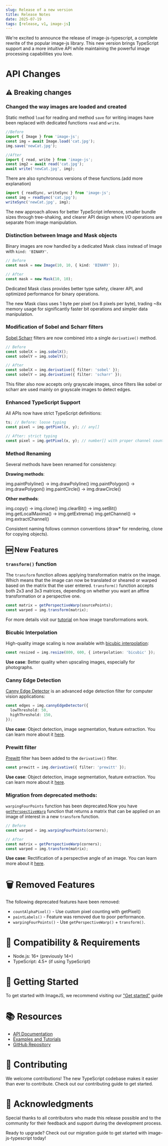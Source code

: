 ```yaml
---
slug: Release of a new version
title: Release Notes
date: 2025-07-19
tags: [release, v1, image-js]
---
```


We're excited to announce the release of image-js-typescript, a complete rewrite of the popular image-js library. This new version brings TypeScript support and a more intuitive API while maintaining the powerful image processing capabilities you love.

<!--- truncate --->

# API Changes

## ⚠️ Breaking changes

### Changed the way images are loaded and created

Static method `load` for reading and method `save` for writing images have been replaced with dedicated functions `read` and `write`.

```ts
//Before
import { Image } from 'image-js';
const img = await Image.load('cat.jpg');
img.save('newCat.jpg');
```

```ts
//After
import { read, write } from 'image-js';
const img2 = await read('cat.jpg');
await write('newCat.jpg', img);
```

There are also synchronous versions of these functions.(add more explanation)

```ts
import { readSync, writeSync } from 'image-js';
const img = readSync('cat.jpg');
writeSync('newCat.jpg', img);
```

The new approach allows for better TypeScript inference, smaller bundle sizes through tree-shaking, and clearer API design where I/O operations are separate from image manipulation.

### Distinction between Image and Mask objects

Binary images are now handled by a dedicated Mask class instead of Image with `kind: 'BINARY'`.

```ts
// Before
const mask = new Image(10, 10, { kind: 'BINARY' });
```

```ts
// After
const mask = new Mask(10, 10);
```

Dedicated Mask class provides better type safety, clearer API, and optimized performance for binary operations.

The new Mask class uses 1 byte per pixel (vs 8 pixels per byte), trading ~8x memory usage for significantly faster bit operations and simpler data manipulation.

### Modification of Sobel and Scharr filters

[Sobel](https://en.wikipedia.org/wiki/Sobel_operator),[Scharr](https://en.wikipedia.org/wiki/Sobel_operator#Alternative_operators) filters are now combined into a single `derivative()` method.

```ts
// Before
const sobelX = img.sobelX();
const sobelY = img.sobelY();

// After
const sobelX = img.derivative({ filter: 'sobel' });
const sobelY = img.derivative({ filter: 'scharr' });
```

This filter also now accepts only grayscale images, since filters like sobel or scharr are used mainly on grayscale images to detect edges.

### Enhanced TypeScript Support

All APIs now have strict TypeScript definitions:

```ts
ts; // Before: loose typing
const pixel = img.getPixel(x, y); // any[]

// After: strict typing
const pixel = img.getPixel(x, y); // number[] with proper channel count
```

### Method Renaming

Several methods have been renamed for consistency:

**Drawing methods**:

img.paintPolyline() → img.drawPolyline()
img.paintPolygon() → img.drawPolygon()
img.paintCircle() → img.drawCircle()

**Other methods**:

img.copy() → img.clone()
img.clearBit() → img.setBit()
img.getLocalMaxima() → img.getExtrema()
img.getChannel() → img.extractChannel()

Consistent naming follows common conventions (draw\* for rendering, clone for copying objects).

## 🆕 New Features

### `transform()` function

The `transform` function allows applying transformation matrix on the image. Which means that the image can now be translated or sheared or warped based on the matrix that the user entered. `transform()` function accepts both 2x3 and 3x3 matrices, depending on whether you want an affine transformation or a perspective one.

```ts
const matrix = getPerspectiveWarp(sourcePoints);
const warped = img.transform(matrix);
```

For more details visit our [tutorial](../docs/Tutorials/Applying%20transform%20function%20on%20images) on how image transformations work.

### Bicubic Interpolation

High-quality image scaling is now available with [bicubic interpolation](https://en.wikipedia.org/wiki/Bicubic_interpolation):

```ts
const resized = img.resize(800, 600, { interpolation: 'bicubic' });
```

**Use case**: Better quality when upscaling images, especially for photographs.

### Canny Edge Detection

[Canny Edge Detector](../docs/Features/Morphology/Canny%20Edge%20Detector) is an advanced edge detection filter for computer vision applications:

```ts
const edges = img.cannyEdgeDetector({
  lowThreshold: 50,
  highThreshold: 150,
});
```

**Use case**: Object detection, image segmentation, feature extraction. You can learn more about it [here](../docs/Features/Morphology/Canny%20Edge%20Detector.md).

### Prewitt filter

[Prewitt](https://en.wikipedia.org/wiki/Prewitt_operator) filter has been added to the `derivative()` filter.

```ts
const prewitt = img.derivative({ filter: 'prewitt' });
```

**Use case**: Object detection, image segmentation, feature extraction. You can learn more about it [here](../docs/Features/Morphology/Morphological%20Gradient).

### Migration from deprecated methods:

`warpingFourPoints` function has been deprecated.Now you have [`getPerspectiveWarp`](../docs/Features/Geometry/Get%20Perspective%20Warp%20Matrix) function that returns a matrix that can be applied on an image of interest in a new `transform` function.

```ts
// Before
const warped = img.warpingFourPoints(corners);

// After
const matrix = getPerspectiveWarp(corners);
const warped = img.transform(matrix);
```

**Use case**: Rectification of a perspective angle of an image. You can learn more about it [here](../docs/Features/Geometry/Get%20Perspective%20Warp%20Matrix).

# 🗑️ Removed Features

The following deprecated features have been removed:

- `countAlphaPixel()` - Use custom pixel counting with getPixel()
- `paintLabels()` - Feature was removed due to poor performance.
- `warpingFourPoints()` - Use `getPerspectiveWarp()` + `transform()`.

# 🔧 Compatibility & Requirements

- Node.js: 16+ (previously 14+)
- TypeScript: 4.5+ (if using TypeScript)

# 🚀 Getting Started

To get started with ImageJS, we recommend visiting our ["Get started"](../docs/Getting%20started) guide

# 📚 Resources

- [API Documentation](https://image-js.github.io/image-js-typescript/)
- [Examples and Tutorials](https://image-js-docs.pages.dev/)
- [GitHub Repository](https://github.com/image-js/image-js-typescript)

# 🤝 Contributing

We welcome contributions! The new TypeScript codebase makes it easier than ever to contribute. Check out our contributing guide to get started.

# 🙏 Acknowledgments

Special thanks to all contributors who made this release possible and to the community for their feedback and support during the development process.

Ready to upgrade? Check out our migration guide to get started with image-js-typescript today!
